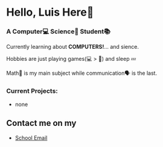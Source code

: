 # Hello, Luis Here:wave:

### A Computer:computer: Science:microscope: Student:books:

Currently learning about **COMPUTERS!**... and sience.

Hobbies are just playing games(:computer: > 📱) and sleep 💤 

Math💯 is my main subject while communication🗣️ is the last.

### Current Projects:
- none

## Contact me on my
- [School Email](luisemil.trabado@wvsu.edu.ph)
